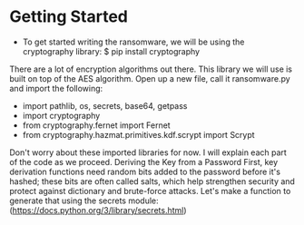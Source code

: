 # Getting Started
- To get started writing the ransomware, we will be using the cryptography library:
$ pip install cryptography

There are a lot of encryption algorithms out there. This library we will use is built
on top of the AES algorithm.
Open up a new file, call it ransomware.py and import the following:
- import pathlib, os, secrets, base64, getpass
- import cryptography
- from cryptography.fernet import Fernet
- from cryptography.hazmat.primitives.kdf.scrypt import Scrypt

Don't worry about these imported libraries for now. I will explain each part of the
code as we proceed.
Deriving the Key from a Password
First, key derivation functions need random bits added to the password before
it's hashed; these bits are often called salts, which help strengthen security and
protect against dictionary and brute-force attacks. Let's make a function to
generate that using the secrets module:(https://docs.python.org/3/library/secrets.html)

